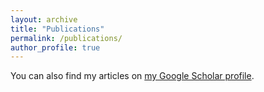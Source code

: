 ```yaml
---
layout: archive
title: "Publications"
permalink: /publications/
author_profile: true
---
```



  You can also find my articles on <a href="{{author.googlescholar}}">my Google Scholar profile</a>.

